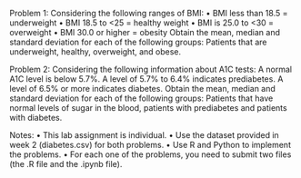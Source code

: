 
Problem 1:
Considering the following ranges of BMI:
• BMI less than 18.5 = underweight
• BMI 18.5 to <25 = healthy weight
• BMI is 25.0 to <30 = overweight
• BMI 30.0 or higher = obesity
Obtain the mean, median and standard deviation for each of the following groups:
Patients that are underweight, healthy, overweight, and obese.

Problem 2:
Considering the following information about A1C tests:
A normal A1C level is below 5.7%.
A level of 5.7% to 6.4% indicates prediabetes.
A level of 6.5% or more indicates diabetes.
Obtain the mean, median and standard deviation for each of the following groups:
Patients that have normal levels of sugar in the blood, patients with prediabetes and
patients with diabetes.

Notes:
• This lab assignment is individual.
• Use the dataset provided in week 2 (diabetes.csv) for both problems.
• Use R and Python to implement the problems.
• For each one of the problems, you need to submit two files (the .R file and the
.ipynb file).
